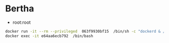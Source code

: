 
# Bertha

* root:root

```bash
docker run -it --rm --privileged  063f9930bf15  /bin/sh -c "dockerd & /usr/sbin/sshd -D"
docker exec -it e64aa6ecb792  /bin/bash 
```
